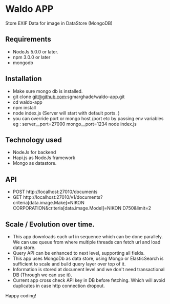 # Waldo APP

Store EXIF Data for image in DataStore (MongoDB)

## Requirements
- NodeJs 5.0.0 or later. 
- npm 3.0.0 or later
- mongodb

## Installation 
- Make sure mongo db is installed. 
- git clone git@github.com:sgmarghade/waldo-app.git
- cd waldo-app
- npm install
- node index.js  (Server will start with default ports. )
- you can override port or mongo host /port etc by passing env variables eg : server__port=27000 mongo__port=1234 node index.js 

## Technology used 
- NodeJs for backend
- Hapi.js as NodeJs framework
- Mongo as datastore. 

## API
- POST http://localhost:27010/documents
- GET http://localhost:27010/v1/documents?criteria[data.image.Make]=NIKON CORPORATION&criteria[data.image.Model]=NIKON D750&limit=2

## Scale / Evolution over time. 
- This app downloads each url in sequence which can be done parallely. We can use queue from where multiple threads can fetch url and load data store. 
- Query API can be enhanced to next level, supporting all fields. 
- This app uses MongoDb as data store, using Mongo or ElasticSearch is sufficient to scale and build query layer over top of it.
- Information is stored at document level and we don't need transactional DB (Through we can use it).  
- Current app cross check API key in DB before fetching. Which will avoid duplicates in case http connection dropout. 

Happy coding!


